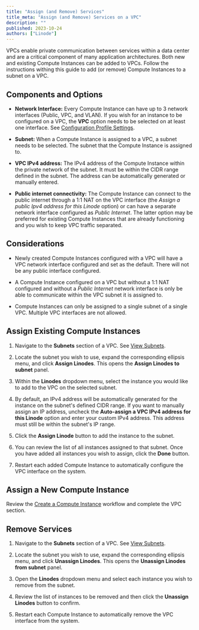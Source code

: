 ```yaml
---
title: "Assign (and Remove) Services"
title_meta: "Assign (and Remove) Services on a VPC"
description: ""
published: 2023-10-24
authors: ["Linode"]
---
```


VPCs enable private communication between services within a data center and are a critical component of many application architectures. Both new and existing Compute Instances can be added to VPCs. Follow the instructions withing this guide to add (or remove) Compute Instances to a subnet on a VPC.

## Components and Options

- **Network Interface:** Every Compute Instance can have up to 3 network interfaces (Public, VPC, and VLAN). If you wish for an instance to be configured on a VPC, the **VPC** option needs to be selected on at least one interface. See [Configuration Profile Settings](/docs/products/compute/compute-instances/guides/configuration-profiles/#settings).

- **Subnet:** When a Compute Instance is assigned to a VPC, a subnet needs to be selected. The subnet that the Compute Instance is assigned to.

- **VPC IPv4 address:** The IPv4 address of the Compute Instance within the private network of the subnet. It must be within the CIDR range defined in the subnet. The address can be automatically generated or manually entered.

- **Public internet connectivity:** The Compute Instance can connect to the public internet through a 1:1 NAT on the VPC interface (the *Assign a public Ipv4 address for this Linode* option) or can have a separate network interface configured as *Public Internet*. The latter option may be preferred for existing Compute Instances that are already functioning and you wish to keep VPC traffic separated.

## Considerations

- Newly created Compute Instances configured with a VPC will have a VPC network interface configured and set as the default. There will not be any public interface configured.

- A Compute Instance configured on a VPC but without a 1:1 NAT configured and without a *Public Internet* network interface is only be able to communicate within the VPC subnet it is assigned to.

- Compute Instances can only be assigned to a single subnet of a single VPC. Multiple VPC interfaces are not allowed.

## Assign Existing Compute Instances

1.  Navigate to the **Subnets** section of a VPC. See [View Subnets](/docs/products/networking/vpc/guides/subnets/#view-subnets).

1.  Locate the subnet you wish to use, expand the corresponding ellipsis menu, and click **Assign Linodes**. This opens the **Assign Linodes to subnet** panel.

1.  Within the **Linodes** dropdown menu, select the instance you would like to add to the VPC on the selected subnet.

1.  By default, an IPv4 address will be automatically generated for the instance on the subnet's defined CIDR range. If you want to manually assign an IP address, uncheck the **Auto-assign a VPC IPv4 address for this Linode** option and enter your custom IPv4 address. This address must still be within the subnet's IP range.

1.  Click the **Assign Linode** button to add the instance to the subnet.

1.  You can review the list of all instances assigned to that subnet. Once you have added all instances you wish to assign, click the **Done** button.

1.  Restart each added Compute Instance to automatically configure the VPC interface on the system.

## Assign a New Compute Instance

Review the [Create a Compute Instance](/docs/products/compute/compute-instances/guides/create/) workflow and complete the VPC section.

## Remove Services

1.  Navigate to the **Subnets** section of a VPC. See [View Subnets](/docs/products/networking/vpc/guides/subnets/#view-subnets).

1.  Locate the subnet you wish to use, expand the corresponding ellipsis menu, and click **Unassign Linodes**. This opens the **Unassign Linodes from subnet** panel.

1.  Open the **Linodes** dropdown menu and select each instance you wish to remove from the subnet.

1.  Review the list of instances to be removed and then click the **Unassign Linodes** button to confirm.

1.  Restart each Compute Instance to automatically remove the VPC interface from the system.
